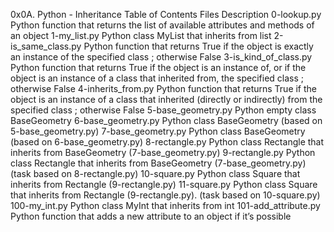 0x0A. Python - Inheritance
Table of Contents
Files 	Description
0-lookup.py 	Python function that returns the list of available attributes and methods of an object
1-my_list.py 	Python class MyList that inherits from list
2-is_same_class.py 	Python function that returns True if the object is exactly an instance of the specified class ; otherwise False
3-is_kind_of_class.py 	Python function that returns True if the object is an instance of, or if the object is an instance of a class that inherited from, the specified class ; otherwise False
4-inherits_from.py 	Python function that returns True if the object is an instance of a class that inherited (directly or indirectly) from the specified class ; otherwise False
5-base_geometry.py 	Python empty class BaseGeometry
6-base_geometry.py 	Python class BaseGeometry (based on 5-base_geometry.py)
7-base_geometry.py 	Python class BaseGeometry (based on 6-base_geometry.py)
8-rectangle.py 	Python class Rectangle that inherits from BaseGeometry (7-base_geometry.py)
9-rectangle.py 	Python class Rectangle that inherits from BaseGeometry (7-base_geometry.py) (task based on 8-rectangle.py)
10-square.py 	Python class Square that inherits from Rectangle (9-rectangle.py)
11-square.py 	Python class Square that inherits from Rectangle (9-rectangle.py). (task based on 10-square.py)
100-my_int.py 	Python class MyInt that inherits from int
101-add_attribute.py 	Python function that adds a new attribute to an object if it’s possible
